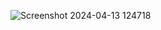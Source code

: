 ![Screenshot 2024-04-13 124718](https://github.com/WitWizardK/blogcard.github.io/assets/166219741/ff603021-b1ca-4415-a447-6b1479584418)
